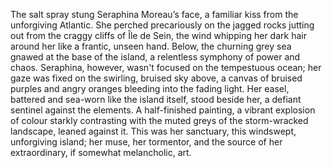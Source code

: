 The salt spray stung Seraphina Moreau’s face, a familiar kiss from the unforgiving Atlantic.  She perched precariously on the jagged rocks jutting out from the craggy cliffs of Île de Sein, the wind whipping her dark hair around her like a frantic, unseen hand.  Below, the churning grey sea gnawed at the base of the island, a relentless symphony of power and chaos.  Seraphina, however, wasn't focused on the tempestuous ocean; her gaze was fixed on the swirling, bruised sky above, a canvas of bruised purples and angry oranges bleeding into the fading light.  Her easel, battered and sea-worn like the island itself, stood beside her, a defiant sentinel against the elements.  A half-finished painting, a vibrant explosion of colour starkly contrasting with the muted greys of the storm-wracked landscape, leaned against it.  This was her sanctuary, this windswept, unforgiving island; her muse, her tormentor, and the source of her extraordinary, if somewhat melancholic, art.
